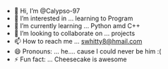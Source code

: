 - 👋 Hi, I’m @Calypso-97
- 👀 I’m interested in ... learning to Program
- 🌱 I’m currently learning ... Python amd C++
- 💞️ I’m looking to collaborate on ... projects
- 📫 How to reach me ... swhitty8@hmail.com
- 😄 Pronouns: ... he.... cause I could never be him :( 
- ⚡ Fun fact: ... Cheesecake is awesome

<!---
Calypso-97/Calypso-97 is a ✨ special ✨ repository because its `README.md` (this file) appears on your GitHub profile.
You can click the Preview link to take a look at your changes.
--->
